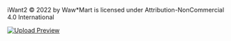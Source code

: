 iWant2 © 2022 by Waw*Mart is licensed under Attribution-NonCommercial 4.0 International



[![Upload Preview](https://github.com/tc39/ecma262/actions/workflows/preview.yml/badge.svg)](https://github.com/tc39/ecma262/actions/workflows/preview.yml)
